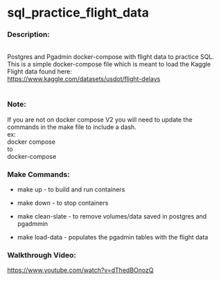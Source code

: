 # sql_practice_flight_data
### Description:
<br />Postgres and Pgadmin docker-compose with flight data to practice SQL.
<br />This is a simple docker-compose file which is meant to load the Kaggle Flight data found here: 
<br />https://www.kaggle.com/datasets/usdot/flight-delays
<br /><br />

### Note:
If you are not on docker compose V2 you will need to update the commands in the make file to include a dash.</br>
ex:</br>
docker compose</br>
to</br>
docker-compose</br>

### Make Commands:
- make up - to build and run containers

- make down - to stop containers

- make clean-slate - to remove volumes/data saved in postgres and pgadmmin

- make load-data - populates the pgadmin tables with the flight data



### Walkthrough Video:<br />
https://www.youtube.com/watch?v=dThedBOnozQ

